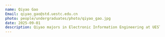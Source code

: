 ```yaml
---
name: Qiyao Gao
Email: qiyao_gao@std.uestc.edu.cn
photo: people/undergraduates/photo/qiyao_gao.jpg
date: 2025-09-01
description: Qiyao majors in Electronic Information Engineering at UESTC. His research interest lies in applying deep learning to materials science.
---
```

